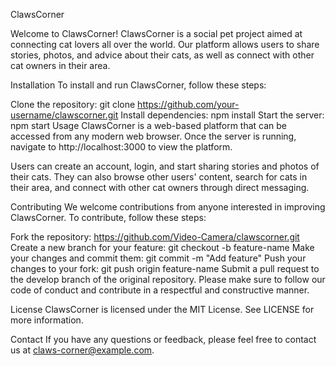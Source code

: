 ClawsCorner


Welcome to ClawsCorner! ClawsCorner is a social pet project aimed at connecting cat lovers all over the world. Our platform allows users to share stories, photos, and advice about their cats, as well as connect with other cat owners in their area.

Installation
To install and run ClawsCorner, follow these steps:

Clone the repository: git clone https://github.com/your-username/clawscorner.git
Install dependencies: npm install
Start the server: npm start
Usage
ClawsCorner is a web-based platform that can be accessed from any modern web browser. Once the server is running, navigate to http://localhost:3000 to view the platform.

Users can create an account, login, and start sharing stories and photos of their cats. They can also browse other users' content, search for cats in their area, and connect with other cat owners through direct messaging.

Contributing
We welcome contributions from anyone interested in improving ClawsCorner. To contribute, follow these steps:

Fork the repository: https://github.com/Video-Camera/clawscorner.git
Create a new branch for your feature: git checkout -b feature-name
Make your changes and commit them: git commit -m "Add feature"
Push your changes to your fork: git push origin feature-name
Submit a pull request to the develop branch of the original repository.
Please make sure to follow our code of conduct and contribute in a respectful and constructive manner.

License
ClawsCorner is licensed under the MIT License. See LICENSE for more information.

Contact
If you have any questions or feedback, please feel free to contact us at claws-corner@example.com.
